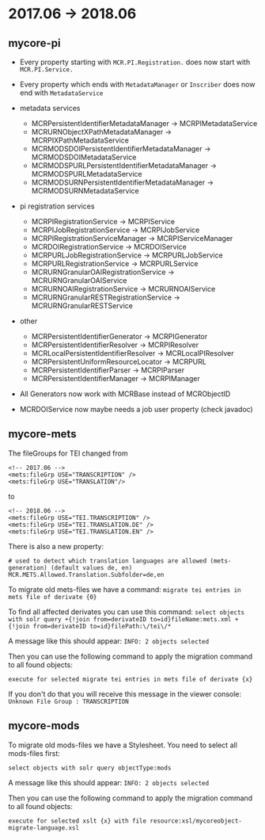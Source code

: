 # 2017.06 -> 2018.06


## mycore-pi

- Every property starting with `MCR.PI.Registration.` does now start with `MCR.PI.Service.`
- Every property which ends with `MetadataManager` or `Inscriber` does now end with `MetadataService`
  
- metadata services
  - MCRPersistentIdentifierMetadataManager -> MCRPIMetadataService
  - MCRURNObjectXPathMetadataManager -> MCRPIXPathMetadataService
  - MCRMODSDOIPersistentIdentifierMetadataManager -> MCRMODSDOIMetadataService
  - MCRMODSPURLPersistentIdentifierMetadataManager -> MCRMODSPURLMetadataService
  - MCRMODSURNPersistentIdentifierMetadataManager -> MCRMODSURNMetadataService

- pi registration services
  - MCRPIRegistrationService -> MCRPIService
  - MCRPIJobRegistrationService -> MCRPIJobService
  - MCRPIRegistrationServiceManager -> MCRPIServiceManager
  - MCRDOIRegistrationService -> MCRDOIService
  - MCRPURLJobRegistrationService -> MCRPURLJobService
  - MCRPURLRegistrationService -> MCRPURLService
  - MCRURNGranularOAIRegistrationService -> MCRURNGranularOAIService
  - MCRURNOAIRegistrationService -> MCRURNOAIService
  - MCRURNGranularRESTRegistrationService -> MCRURNGranularRESTService
  
- other
  - MCRPersistentIdentifierGenerator -> MCRPIGenerator
  - MCRPersistentIdentifierResolver -> MCRPIResolver
  - MCRLocalPersistentIdentifierResolver -> MCRLocalPIResolver
  - MCRPersistentUniformResourceLocator -> MCRPURL
  - MCRPersistentIdentifierParser -> MCRPIParser
  - MCRPersistentIdentifierManager -> MCRPIManager

- All Generators now work with MCRBase instead of MCRObjectID 
- MCRDOIService now maybe needs a job user property (check javadoc)

## mycore-mets

The fileGroups for TEI changed from 

``` 
<!-- 2017.06 -->
<mets:fileGrp USE="TRANSCRIPTION" />
<mets:fileGrp USE="TRANSLATION"/>
``` 
to 
```
<!-- 2018.06 -->
<mets:fileGrp USE="TEI.TRANSCRIPTION" />
<mets:fileGrp USE="TEI.TRANSLATION.DE" />
<mets:fileGrp USE="TEI.TRANSLATION.EN" />
``` 


There is also a new property:
```
# used to detect which translation languages are allowed (mets-generation) (default values de, en)
MCR.METS.Allowed.Translation.Subfolder=de,en
```

To migrate old mets-files we have a command:
```migrate tei entries in mets file of derivate {0}```

To find all affected derivates you can use this command:
```select objects with solr query +{!join from=derivateID to=id}fileName:mets.xml +{!join from=derivateID to=id}filePath:\/tei\/*```

A message like this should appear: `INFO: 2 objects selected`

Then you can use the following command to apply the migration command to all found objects:
```
execute for selected migrate tei entries in mets file of derivate {x}
```

If you don't do that you will receive this message in the viewer console:
```Unknown File Group : TRANSCRIPTION```

## mycore-mods


To migrate old mods-files we have a Stylesheet.
You need to select all mods-files first:
```
select objects with solr query objectType:mods
```

A message like this should appear: `INFO: 2 objects selected`

Then you can use the following command to apply the migration command to all found objects:
```
execute for selected xslt {x} with file resource:xsl/mycoreobject-migrate-language.xsl
```
